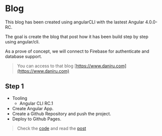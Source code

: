 # Blog

This blog has been created using angularCLI with the lastest Angular 4.0.0-RC.

The goal is create the blog that post how it has been build step by step using angular/cli. 

As a prove of concept, we will connect to Firebase for authenticate and database support.

> You can access to that blog [https://www.daniru.com](https://www.daniru.com)

## Step 1

- Tooling 
    - Angular CLI RC.1
- Create Angular App.
- Create a Github Repository and push the project.
- Deploy to Github Pages.

> Check the [code](https://github.com/daniru/blog/tree/step_1) and read the [post](https://www.daniru.com/blog/create_angular_blog_1)


